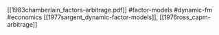[[1983chamberlain_factors-arbitrage.pdf]]
#factor-models #dynamic-fm #economics
[[1977sargent_dynamic-factor-models]], [[1976ross_capm-arbitrage]]


